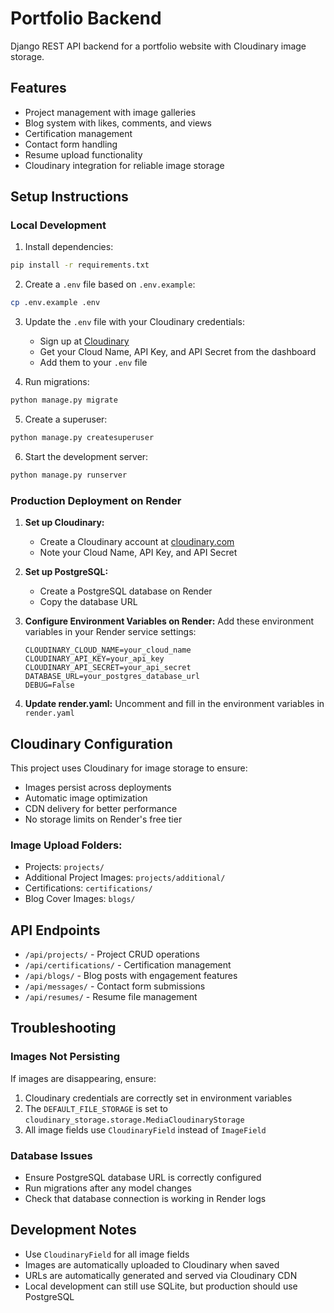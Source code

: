 # Portfolio Backend

Django REST API backend for a portfolio website with Cloudinary image storage.

## Features

- Project management with image galleries
- Blog system with likes, comments, and views
- Certification management
- Contact form handling
- Resume upload functionality
- Cloudinary integration for reliable image storage

## Setup Instructions

### Local Development

1. Install dependencies:
```bash
pip install -r requirements.txt
```

2. Create a `.env` file based on `.env.example`:
```bash
cp .env.example .env
```

3. Update the `.env` file with your Cloudinary credentials:
   - Sign up at [Cloudinary](https://cloudinary.com/)
   - Get your Cloud Name, API Key, and API Secret from the dashboard
   - Add them to your `.env` file

4. Run migrations:
```bash
python manage.py migrate
```

5. Create a superuser:
```bash
python manage.py createsuperuser
```

6. Start the development server:
```bash
python manage.py runserver
```

### Production Deployment on Render

1. **Set up Cloudinary:**
   - Create a Cloudinary account at [cloudinary.com](https://cloudinary.com/)
   - Note your Cloud Name, API Key, and API Secret

2. **Set up PostgreSQL:**
   - Create a PostgreSQL database on Render
   - Copy the database URL

3. **Configure Environment Variables on Render:**
   Add these environment variables in your Render service settings:
   ```
   CLOUDINARY_CLOUD_NAME=your_cloud_name
   CLOUDINARY_API_KEY=your_api_key
   CLOUDINARY_API_SECRET=your_api_secret
   DATABASE_URL=your_postgres_database_url
   DEBUG=False
   ```

4. **Update render.yaml:**
   Uncomment and fill in the environment variables in `render.yaml`

## Cloudinary Configuration

This project uses Cloudinary for image storage to ensure:
- Images persist across deployments
- Automatic image optimization
- CDN delivery for better performance
- No storage limits on Render's free tier

### Image Upload Folders:
- Projects: `projects/`
- Additional Project Images: `projects/additional/`
- Certifications: `certifications/`
- Blog Cover Images: `blogs/`

## API Endpoints

- `/api/projects/` - Project CRUD operations
- `/api/certifications/` - Certification management
- `/api/blogs/` - Blog posts with engagement features
- `/api/messages/` - Contact form submissions
- `/api/resumes/` - Resume file management

## Troubleshooting

### Images Not Persisting
If images are disappearing, ensure:
1. Cloudinary credentials are correctly set in environment variables
2. The `DEFAULT_FILE_STORAGE` is set to `cloudinary_storage.storage.MediaCloudinaryStorage`
3. All image fields use `CloudinaryField` instead of `ImageField`

### Database Issues
- Ensure PostgreSQL database URL is correctly configured
- Run migrations after any model changes
- Check that database connection is working in Render logs

## Development Notes

- Use `CloudinaryField` for all image fields
- Images are automatically uploaded to Cloudinary when saved
- URLs are automatically generated and served via Cloudinary CDN
- Local development can still use SQLite, but production should use PostgreSQL